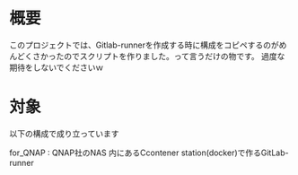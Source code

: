 # 概要

このプロジェクトでは、Gitlab-runnerを作成する時に構成をコピペするのがめんどくさかったのでスクリプトを作りました。って言うだけの物です。
過度な期待をしないでくださいｗ

# 対象

以下の構成で成り立っています

 for_QNAP : QNAP社のNAS 内にあるCcontener station(docker)で作るGitLab-runner

